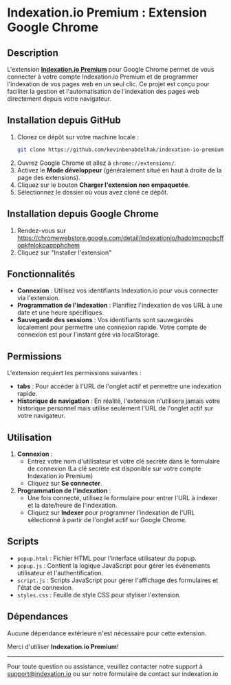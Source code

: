# Indexation.io Premium : Extension Google Chrome

## Description
L'extension [**Indexation.io Premium**](https://indexation.io/premium/) pour Google Chrome permet de vous connecter à votre compte Indexation.io Premium et de programmer l'indexation de vos pages web en un seul clic. Ce projet est conçu pour faciliter la gestion et l'automatisation de l'indexation des pages web directement depuis votre navigateur.

## Installation depuis GitHub
1. Clonez ce dépôt sur votre machine locale :
    ```bash
    git clone https://github.com/kevinbenabdelhak/indexation-io-premium-google-chrome.git
    ```
2. Ouvrez Google Chrome et allez à `chrome://extensions/`.
3. Activez le **Mode développeur** (généralement situé en haut à droite de la page des extensions).
4. Cliquez sur le bouton **Charger l'extension non empaquetée**.
5. Sélectionnez le dossier où vous avez cloné ce dépôt.

## Installation depuis Google Chrome
1. Rendez-vous sur https://chromewebstore.google.com/detail/indexationio/hadolmcngcbcffopkfnlokpappphchem
2. Cliquez sur "Installer l'extension"

## Fonctionnalités
- **Connexion** : Utilisez vos identifiants Indexation.io pour vous connecter via l'extension.
- **Programmation de l'indexation** : Planifiez l'indexation de vos URL à une date et une heure spécifiques.
- **Sauvegarde des sessions** : Vos identifiants sont sauvegardés localement pour permettre une connexion rapide. Votre compte de connexion est pour l'instant géré via localStorage.


## Permissions
L'extension requiert les permissions suivantes :
- **tabs** : Pour accéder à l'URL de l'onglet actif et permettre une indexation rapide.
- **Historique de navigation** : En réalité, l'extension n'utilisera jamais votre historique personnel mais utilise seulement l'URL de l'onglet actif sur votre navigateur. 

## Utilisation
1. **Connexion** :
   - Entrez votre nom d'utilisateur et votre clé secrète dans le formulaire de connexion (La clé secrète est disponible sur votre compte Indexation.io Premium)
   - Cliquez sur **Se connecter**.
2. **Programmation de l'indexation** :
   - Une fois connecté, utilisez le formulaire pour entrer l'URL à indexer et la date/heure de l'indexation.
   - Cliquez sur **Indexer** pour programmer l'indexation de l'URL sélectionné à partir de l'onglet actif sur Google Chrome.

## Scripts
- `popup.html` : Fichier HTML pour l'interface utilisateur du popup.
- `popup.js` : Contient la logique JavaScript pour gérer les événements utilisateur et l'authentification.
- `script.js` : Scripts JavaScript pour gérer l'affichage des formulaires et l'état de connexion.
- `styles.css` : Feuille de style CSS pour styliser l'extension.

## Dépendances
Aucune dépendance extérieure n'est nécessaire pour cette extension.


Merci d'utiliser **Indexation.io Premium**!

---

Pour toute question ou assistance, veuillez contacter notre support à support@indexation.io ou sur notre formulaire de contact sur indexation.io

